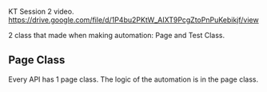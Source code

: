 KT Session 2 video. https://drive.google.com/file/d/1P4bu2PKtW_AIXT9PcgZtoPnPuKebikjf/view

2 class that made when making automation: Page and Test Class.
## Page Class
Every API has 1 page class. The logic of the automation is in the page class.


